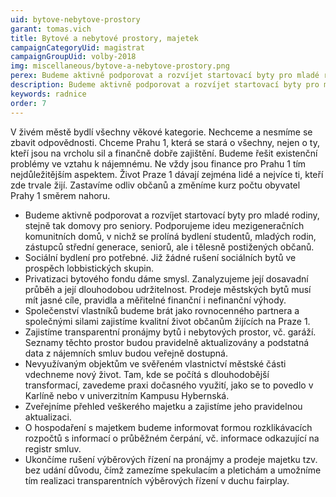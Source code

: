 ```yaml
---
uid: bytove-nebytove-prostory
garant: tomas.vich
title: Bytové a nebytové prostory, majetek
campaignCategoryUid: magistrat
campaignGroupUid: volby-2018
img: miscellaneous/bytove-a-nebytove-prostory.png
perex: Budeme aktivně podporovat a rozvíjet startovací byty pro mladé rodiny, stejně tak domovy pro seniory. Podporujeme ideu mezigeneračních komunitních domů.  Sociální bydlení pro potřebné. Již žádné rušení sociálních bytů ve prospěch lobbistických skupin. Privatizaci bytového fondu dáme smysl.  Společenství vlastníků budeme brát jako rovnocenného partnera a společnými silami zajistíme kvalitní život občanům žijících na Praze 1. Zajistíme transparentní pronájmy bytů i nebytových prostor, vč. garáží.  Zveřejníme přehled veškerého majetku a zajistíme jeho pravidelnou aktualizaci. O hospodaření s majetkem budeme informovat formou rozklikávacích rozpočtů s informací o průběžném čerpání, vč. informace odkazující na registr smluv. Ukončíme rušení výběrových řízení na pronájmy a prodeje majetku tzv. bez udání důvodu. Zkulturníme veřejné prostory nejen kvalitním mobiliářem a soustavnou údržbou, ale také aktivním podílem na jeho celkovém zvelebování. U stavební činnosti v památkové rezervaci dohlédneme na dodržování platných norem. 
description: Budeme aktivně podporovat a rozvíjet startovací byty pro mladé rodiny, stejně tak domovy pro seniory. Podporujeme ideu mezigeneračních komunitních domů.  Sociální bydlení pro potřebné. Již žádné rušení sociálních bytů ve prospěch lobbistických skupin. Privatizaci bytového fondu dáme smysl.  Společenství vlastníků budeme brát jako rovnocenného partnera a společnými silami zajistíme kvalitní život občanům žijících na Praze 1. Zajistíme transparentní pronájmy bytů i nebytových prostor, vč. garáží.  Zveřejníme přehled veškerého majetku a zajistíme jeho pravidelnou aktualizaci. O hospodaření s majetkem budeme informovat formou rozklikávacích rozpočtů s informací o průběžném čerpání, vč. informace odkazující na registr smluv. Ukončíme rušení výběrových řízení na pronájmy a prodeje majetku tzv. bez udání důvodu. Zkulturníme veřejné prostory nejen kvalitním mobiliářem a soustavnou údržbou, ale také aktivním podílem na jeho celkovém zvelebování. U stavební činnosti v památkové rezervaci dohlédneme na dodržování platných norem. 
keywords: radnice
order: 7
---
```


V živém městě bydlí všechny věkové kategorie. Nechceme a nesmíme se zbavit odpovědnosti. Chceme Prahu 1, která se stará o všechny, nejen o ty, kteří jsou na vrcholu sil a finančně dobře zajištění. Budeme řešit existenční problémy ve vztahu k nájemnému. Ne vždy jsou finance pro Prahu 1 tím nejdůležitějším aspektem. Život Praze 1 dávají zejména lidé a nejvíce ti, kteří zde trvale žijí. Zastavíme odliv občanů a změníme kurz počtu obyvatel Prahy 1 směrem nahoru.

- Budeme aktivně podporovat a rozvíjet startovací byty pro mladé rodiny, stejně tak domovy pro seniory. Podporujeme ideu mezigeneračních komunitních domů, v nichž se prolíná bydlení studentů, mladých rodin, zástupců střední generace, seniorů, ale i tělesně postižených občanů.
- Sociální bydlení pro potřebné. Již žádné rušení sociálních bytů ve prospěch lobbistických skupin.
- Privatizaci bytového fondu dáme smysl. Zanalyzujeme její dosavadní průběh a její dlouhodobou udržitelnost. Prodeje městských bytů musí mít jasné cíle, pravidla a měřitelné finanční i nefinanční výhody.
- Společenství vlastníků budeme brát jako rovnocenného partnera a společnými silami zajistíme kvalitní život občanům žijících na Praze 1.
- Zajistíme transparentní pronájmy bytů i nebytových prostor, vč. garáží. Seznamy těchto prostor budou pravidelně aktualizovány a podstatná data z nájemních smluv budou veřejně dostupná.
- Nevyužívaným objektům ve svěřeném vlastnictví městské části vdechneme nový život. Tam, kde se počítá s dlouhodobější transformací, zavedeme praxi dočasného využití, jako se to povedlo v Karlíně nebo v univerzitním Kampusu Hybernská.
- Zveřejníme přehled veškerého majetku a zajistíme jeho pravidelnou aktualizaci.
- O hospodaření s majetkem budeme informovat formou rozklikávacích rozpočtů s informací o průběžném čerpání, vč. informace odkazující na registr smluv.
- Ukončíme rušení výběrových řízení na pronájmy a prodeje majetku tzv. bez udání důvodu, čímž zamezíme spekulacím a pletichám a umožníme tím realizaci transparentních výběrových řízení v duchu fair­play.